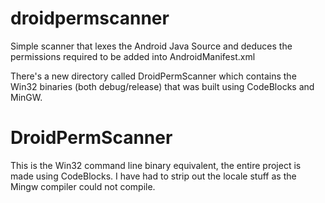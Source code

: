 droidpermscanner
================

Simple scanner that lexes the Android Java Source and deduces the permissions required to be added into AndroidManifest.xml

There's a new directory called DroidPermScanner which contains the Win32 binaries (both debug/release) that was built using CodeBlocks and MinGW.

DroidPermScanner
================

This is the Win32 command line binary equivalent, the entire project is made using CodeBlocks. I have had to strip out the locale stuff as the Mingw compiler could not compile.
